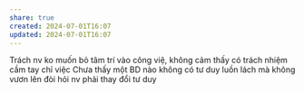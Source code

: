 ```yaml
---
share: true
created: 2024-07-01T16:07
updated: 2024-07-01T16:07
---
```

Trách nv ko muốn bỏ tâm trí vào công việ, không cảm thấy có trách nhiệm cầm tay chỉ việc
Chưa thấy một BD nào không có tư duy luồn lách mà không vươn lên
đòi hỏi nv phải thay đổi tư duy